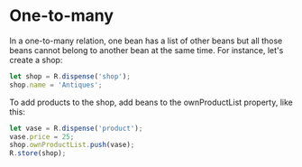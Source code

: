 # One-to-many

In a one-to-many relation, one bean has a list of other beans but all those beans cannot belong to another bean at the same time. For instance, let's create a shop:

```javascript
let shop = R.dispense('shop');
shop.name = 'Antiques';
```

To add products to the shop, add beans to the ownProductList property, like this:

```javascript
let vase = R.dispense('product');
vase.price = 25;
shop.ownProductList.push(vase);
R.store(shop);
```
